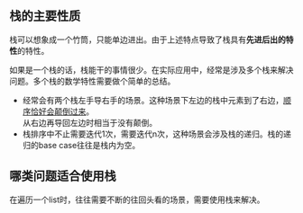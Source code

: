 ## 栈的主要性质

栈可以想象成一个竹筒，只能单边进出。由于上述特点导致了栈具有**先进后出的特性**的特性。

如果是一个栈的话，栈能干的事情很少。在实际应用中，经常是涉及多个栈来解决问题。多个栈的数学特性需要做个简单的总结。
- 经常会有两个栈左手导右手的场景。这种场景下左边的栈中元素到了右边，<u>顺序恰好会颠倒过来</u>。  
	从右边再导回左边时相当于没有颠倒。
- 栈排序中不止需要迭代1次，需要迭代n次，这种场景会涉及栈的递归。栈的递归的base case往往是栈内为空。

## 哪类问题适合使用栈
在遍历一个list时，往往需要不断的往回头看的场景，需要使用栈来解决。
